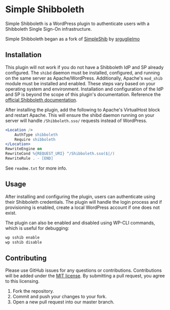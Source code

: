 # Simple Shibboleth

Simple Shibboleth is a WordPress plugin to authenticate users with a Shibboleth Single Sign-On infrastructure.

Simple Shibboleth began as a fork of [SimpleShib](https://github.com/srguglielmo/SimpleShib) by [srguglielmo](https://github.com/srguglielmo)

## Installation

This plugin will not work if you do not have a Shibboleth IdP and SP already configured. The `shibd` daemon must be installed, configured, and running on the same server as Apache/WordPress. Additionally, Apache's `mod_shib` module must be installed and enabled. These steps vary based on your operating system and environment. Installation and configuration of the IdP and SP is beyond the scope of this plugin's documentation. Reference the [official Shibboleth documentation](https://wiki.shibboleth.net/confluence/display/SP3/Home).

After installing the plugin, add the following to Apache's VirtualHost block and restart Apache. This will ensure the shibd daemon running on your server will handle `/Shibboleth.sso/` requests instead of WordPress.

```apache
<Location />
	AuthType shibboleth
	Require shibboleth
</Location>
RewriteEngine on
RewriteCond %{REQUEST_URI} ^/Shibboleth.sso($|/)
RewriteRule . - [END]
```

See `readme.txt` for more info.

## Usage

After installing and configuring the plugin, users can authenticate using their Shibboleth credentials. The plugin will handle the login process and if provisioning is enabled, create a local WordPress account if one does not exist.

The plugin can also be enabled and disabled using WP-CLI commands, which is useful for debugging:

```bash
wp sshib enable
wp sshib disable
```

## Contributing

Please use GitHub issues for any questions or contributions. Contributions will be added under the [MIT license](https://choosealicense.com/licenses/mit/). By submitting a pull request, you agree to this licensing.

1. Fork the repository.
2. Commit and push your changes to your fork.
3. Open a new pull request into our master branch.
